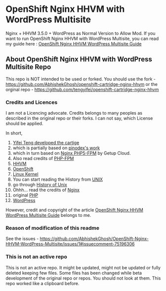 # OpenShift Nginx HHVM with WordPress Multisite 

Nginx + HHVM 3.5.0 + WordPress as Normal Version to Allow Mod.
If you want to run OpenShift Nginx HHVM with WordPress Multisite, you can read my guide here : [OpenShift Nginx HHVM WordPress Multisite Guide](https://thecustomizewindows.com/2015/01/openshift-nginx-hhvm-wordpress-multisite/)

## About OpenShift Nginx HHVM with WordPress Multisite Repo

This repo is NOT intended to be used or forked. 
You should use the fork - https://github.com/AbhishekGhosh/openshift-cartridge-nginx-hhvm or the orginal repo - https://github.com/tengyifei/openshift-cartridge-nginx-hhvm

### Credits and Licences

I am not a Licencing advocate. Credits belongs to many peoples as described in the original repo or their forks. I can not say, which License should be applied. 

In short, 

1. [Yifei Teng developed the cartige](https://github.com/tengyifei/openshift-cartridge-nginx-hhvm) 
2. which is partially based on [pinodex's work](https://github.com/pinodex/openshift-nginx-php-fpm)
3. which in turn based on [Nginx PHP5-FPM](https://github.com/getupcloud/openshift-nginx-php-fpm) by Getup Cloud.
4. Also read credits of [PHP-FPM](http://php-fpm.org/about/) 
5. [HHVM](https://github.com/facebook/hhvm)
6. [OpenShift](http://www.openshift.org)
7. [Linux Kernel](https://github.com/torvalds/linux)
8. You can start reading the History from [UNIX](http://en.wikipedia.org/wiki/Unix)
9. go through [History of Unix](http://en.wikipedia.org/wiki/History_of_Unix)
10. Ohhh... read the credits of [Nginx](http://nginx.org/en/)
11. original [PHP](http://php.net/credits.php)
12. [WordPress](https://wordpress.org/about/)

However, credit and copyright of the article [OpenShift Nginx HHVM WordPress Multisite Guide](https://thecustomizewindows.com/2015/01/openshift-nginx-hhvm-wordpress-multisite/) belongs to me.

### Reason of modification of this readme

See the issues - https://github.com/AbhishekGhosh/OpenShift-Nginx-HHVM-WordPress-Multisite/issues/1#issuecomment-75196306

### This is not an active repo

This is not an active repo. It might be updated, might not be updated or fully deleted keeping few files. Some files has been changed while beta development of the original repo or repos. You should not look at them. This repo worked like a clipboard before.  



